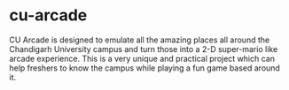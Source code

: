 # cu-arcade
CU Arcade is designed to emulate all the amazing places all around the Chandigarh University campus and turn those into a 2-D super-mario like arcade experience. This is a very unique and practical project which can help freshers to know the campus while playing a fun game based around it.
